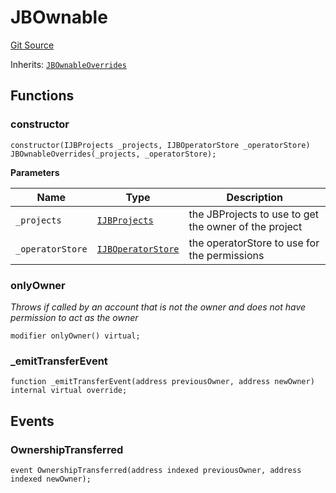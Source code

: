 # JBOwnable

[Git Source](https://github.com/jbx-protocol/juice-ownable/blob/b2f98133c7bea013db967e8a204ce0d9cc06d21f/src/JBOwnable.sol)

Inherits: [`JBOwnableOverrides`](/v4/deprecated/v3/extensions/juice-ownable/jbownableoverrides.md)

## Functions

### constructor

```solidity
constructor(IJBProjects _projects, IJBOperatorStore _operatorStore) JBOwnableOverrides(_projects, _operatorStore);
```

**Parameters**

|Name|Type|Description|
|----|----|-----------|
|`_projects`|[`IJBProjects`](/v4/deprecated/v3/api/interfaces/ijbprojects.md)|the JBProjects to use to get the owner of the project|
|`_operatorStore`|[`IJBOperatorStore`](/v4/deprecated/v3/api/interfaces/ijboperatorstore.md)|the operatorStore to use for the permissions|

### onlyOwner

*Throws if called by an account that is not the owner and does not have permission to act as the owner*

```solidity
modifier onlyOwner() virtual;
```

### _emitTransferEvent

```solidity
function _emitTransferEvent(address previousOwner, address newOwner) internal virtual override;
```

## Events

### OwnershipTransferred

```solidity
event OwnershipTransferred(address indexed previousOwner, address indexed newOwner);
```

